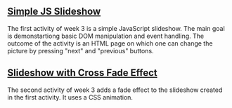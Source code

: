 ## [Simple JS Slideshow](./Simple%20JS%20Slideshow)

The first activity of week 3 is a simple JavaScript slideshow. The main goal is demonstartiong basic DOM manipulation and event handling. The outcome of the activity is an HTML page on which one can change the picture by pressing "next" and "previous" buttons. 

## [Slideshow with Cross Fade Effect](./Slideshow%20with%20Cross%20Fade%20Effect)

The second activity of week 3 adds a fade effect to the slideshow created in the first activity. It uses a CSS animation. 
